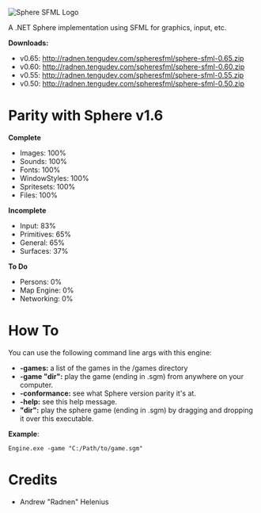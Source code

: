 ![Sphere SFML Logo](http://radnen.tengudev.com/images/spheresfml.png)

A .NET Sphere implementation using SFML for graphics, input, etc.

**Downloads:**
 - v0.65: http://radnen.tengudev.com/spheresfml/sphere-sfml-0.65.zip
 - v0.60: http://radnen.tengudev.com/spheresfml/sphere-sfml-0.60.zip
 - v0.55: http://radnen.tengudev.com/spheresfml/sphere-sfml-0.55.zip
 - v0.50: http://radnen.tengudev.com/spheresfml/sphere-sfml-0.50.zip

Parity with Sphere v1.6
=======================
**Complete**
 - Images: 100%
 - Sounds: 100%
 - Fonts: 100%
 - WindowStyles: 100%
 - Spritesets: 100%
 - Files: 100%

**Incomplete**
 - Input: 83%
 - Primitives: 65%
 - General: 65%
 - Surfaces: 37%

**To Do**
 - Persons: 0%
 - Map Engine: 0%
 - Networking: 0%
 
How To
======

You can use the following command line args with this engine:
 - **-games:** a list of the games in the /games directory
 - **-game "dir":** play the game (ending in .sgm) from anywhere on your computer.
 - **-conformance:** see what Sphere version parity it's at.
 - **-help:** see this help message.
 - **"dir":** play the sphere game (ending in .sgm) by dragging and dropping it over this executable.

**Example**:
```
Engine.exe -game "C:/Path/to/game.sgm"
```

Credits
=======
 - Andrew "Radnen" Helenius
